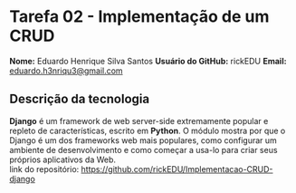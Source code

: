 # Tarefa 02 - Implementação de um CRUD

**Nome:** Eduardo Henrique Silva Santos
**Usuário do GitHub:** rickEDU
**Email:** eduardo.h3nriqu3@gmail.com

## Descrição da tecnologia

**Django** é um framework de web server-side extremamente popular e repleto de características, escrito em **Python**. O módulo mostra por que o Django é um dos frameworks web mais populares, como configurar um ambiente de desenvolvimento e como começar a usa-lo para criar seus próprios aplicativos da Web.<br/>
link do repositório: https://github.com/rickEDU/Implementacao-CRUD-django
